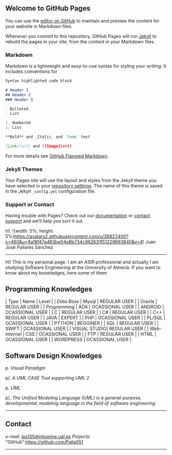 ## Welcome to GitHub Pages

You can use the [editor on GitHub](https://github.com/Palla551/palla551.github.io/edit/master/index.md) to maintain and preview the content for your website in Markdown files.

Whenever you commit to this repository, GitHub Pages will run [Jekyll](https://jekyllrb.com/) to rebuild the pages in your site, from the content in your Markdown files.

### Markdown

Markdown is a lightweight and easy-to-use syntax for styling your writing. It includes conventions for

```markdown
Syntax highlighted code block

# Header 1
## Header 2
### Header 3

- Bulleted
- List

1. Numbered
2. List

**Bold** and _Italic_ and `Code` text

[Link](url) and ![Image](src)
```

For more details see [GitHub Flavored Markdown](https://guides.github.com/features/mastering-markdown/).

### Jekyll Themes

Your Pages site will use the layout and styles from the Jekyll theme you have selected in your [repository settings](https://github.com/Palla551/palla551.github.io/settings). The name of this theme is saved in the Jekyll `_config.yml` configuration file.

### Support or Contact

Having trouble with Pages? Check out our [documentation](https://help.github.com/categories/github-pages-basics/) or [contact support](https://github.com/contact) and we’ll help you sort it out.

h1. !{width: 5%; height: 5%}https://avatars2.githubusercontent.com/u/36822400?s=460&u=4a18f47a483be04e8b734c962631f51229893840&v=4! Juan José Pallarés Sánchez

----

Hi! This is my personal page. I am an ASIR professional and actually I am studying Software Engineering at the University of Almería.
If you want to know about my knowledges, here some of them

## Programming Knowledges

| *Type*                  |  Name        | Level                    |
| *Data Base*             | Mysql        | REGULAR USER             |
                          | Oracle       | REGULAR USER             |
| *Programming*           | ADA          | OCASSIONAL USER          |
                          | ANDROID      | OCASSIONAL USER          |
                          | C            | REGULAR USER             |
                          | C#           | REGULAR USER             |
                          | C++          | REGULAR USER             |
                          | JAVA         | EXPERT                   |
                          | PHP          | OCASSIONAL USER          |
                          | PL/SQL       | OCASSIONAL USER          |
                          | PYTHON       | BEGGINER                 |
                          | SQL          | REGULAR USER             |
                          | SWIFT        | OCASSIONAL USER          |
                          | VISUAL STUDIO| REGULAR USER             |
| *Web-Internet*          | CSS          | OCASSIONAL USER          |
                          | FTP          | REGULAR USER             |
                          | HTML         | OCASSIONAL USER          |
                          | WORDPRESS    | OCASSIONAL USER          |

## Software Design Knowledges

p. *Visual Paradigm*

p(. _A UML CASE Tool supporting UML 2_

p. *UML*

p(. _The Unified Modeling Language (UML) is a general-purpose, developmental, modeling language in the field of software engineering_

----

## Contact

*e-mail*: jps105@inlumine.ual.es
*Projects*: "GitHub":https://github.com/Palla551 

----
